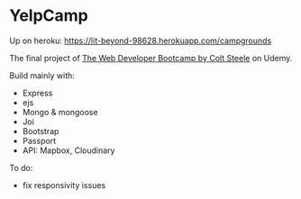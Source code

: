 # YelpCamp

Up on heroku: https://lit-beyond-98628.herokuapp.com/campgrounds

The final project of [The Web Developer Bootcamp by Colt Steele](https://www.udemy.com/course/the-web-developer-bootcamp/) on Udemy.

Build mainly with:

-   Express
-   ejs
-   Mongo & mongoose
-   Joi
-   Bootstrap
-   Passport
-   API: Mapbox, Cloudinary

To do:

-   fix responsivity issues
